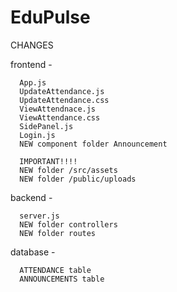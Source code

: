 # EduPulse

CHANGES

  frontend - 

      App.js
      UpdateAttendance.js
      UpdateAttendance.css
      ViewAttendnace.js
      ViewAttendance.css
      SidePanel.js
      Login.js
      NEW component folder Announcement

      IMPORTANT!!!!
      NEW folder /src/assets
      NEW folder /public/uploads
      
      
  backend -
      
      server.js
      NEW folder controllers
      NEW folder routes
      
  database -
  
      ATTENDANCE table
      ANNOUNCEMENTS table
